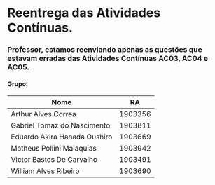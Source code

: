 # Reentrega das Atividades Contínuas.

### Professor, estamos reenviando apenas as questões que estavam erradas das Atividades Contínuas AC03, AC04 e AC05.

#### Grupo:

Nome | RA
-----|-----
Arthur Alves Correa | 1903356
Gabriel Tomaz do Nascimento | 1903811 
Eduardo Akira Hanada Oushiro | 1903669
Matheus Pollini Malaquias | 1903942
Victor Bastos De Carvalho | 1903491
William Alves Ribeiro | 1903690
